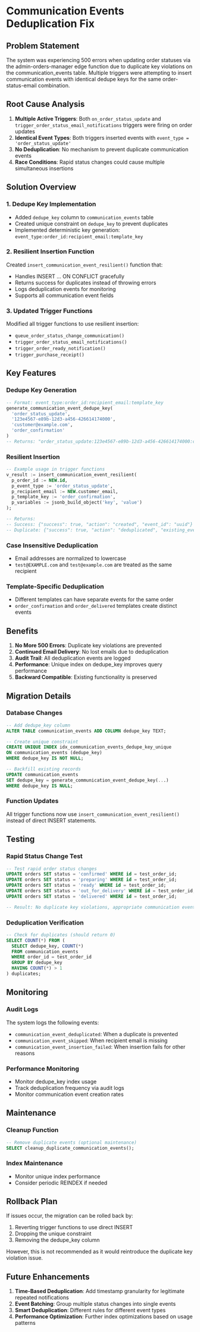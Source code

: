 # Communication Events Deduplication Fix

## Problem Statement

The system was experiencing 500 errors when updating order statuses via the admin-orders-manager edge function due to duplicate key violations on the communication_events table. Multiple triggers were attempting to insert communication events with identical dedupe keys for the same order-status-email combination.

## Root Cause Analysis

1. **Multiple Active Triggers**: Both `on_order_status_update` and `trigger_order_status_email_notifications` triggers were firing on order updates
2. **Identical Event Types**: Both triggers inserted events with `event_type = 'order_status_update'`
3. **No Deduplication**: No mechanism to prevent duplicate communication events
4. **Race Conditions**: Rapid status changes could cause multiple simultaneous insertions

## Solution Overview

### 1. Dedupe Key Implementation
- Added `dedupe_key` column to `communication_events` table
- Created unique constraint on `dedupe_key` to prevent duplicates
- Implemented deterministic key generation: `event_type:order_id:recipient_email:template_key`

### 2. Resilient Insertion Function
Created `insert_communication_event_resilient()` function that:
- Handles INSERT ... ON CONFLICT gracefully
- Returns success for duplicates instead of throwing errors
- Logs deduplication events for monitoring
- Supports all communication event fields

### 3. Updated Trigger Functions
Modified all trigger functions to use resilient insertion:
- `queue_order_status_change_communication()`
- `trigger_order_status_email_notifications()`
- `trigger_order_ready_notification()`
- `trigger_purchase_receipt()`

## Key Features

### Dedupe Key Generation
```sql
-- Format: event_type:order_id:recipient_email:template_key
generate_communication_event_dedupe_key(
  'order_status_update',
  '123e4567-e89b-12d3-a456-426614174000',
  'customer@example.com',
  'order_confirmation'
)
-- Returns: "order_status_update:123e4567-e89b-12d3-a456-426614174000:customer@example.com:order_confirmation"
```

### Resilient Insertion
```sql
-- Example usage in trigger functions
v_result := insert_communication_event_resilient(
  p_order_id := NEW.id,
  p_event_type := 'order_status_update',
  p_recipient_email := NEW.customer_email,
  p_template_key := 'order_confirmation',
  p_variables := jsonb_build_object('key', 'value')
);

-- Returns:
-- Success: {"success": true, "action": "created", "event_id": "uuid"}
-- Duplicate: {"success": true, "action": "deduplicated", "existing_event_id": "uuid"}
```

### Case Insensitive Deduplication
- Email addresses are normalized to lowercase
- `test@EXAMPLE.com` and `test@example.com` are treated as the same recipient

### Template-Specific Deduplication
- Different templates can have separate events for the same order
- `order_confirmation` and `order_delivered` templates create distinct events

## Benefits

1. **No More 500 Errors**: Duplicate key violations are prevented
2. **Continued Email Delivery**: No lost emails due to deduplication
3. **Audit Trail**: All deduplication events are logged
4. **Performance**: Unique index on dedupe_key improves query performance
5. **Backward Compatible**: Existing functionality is preserved

## Migration Details

### Database Changes
```sql
-- Add dedupe_key column
ALTER TABLE communication_events ADD COLUMN dedupe_key TEXT;

-- Create unique constraint
CREATE UNIQUE INDEX idx_communication_events_dedupe_key_unique 
ON communication_events (dedupe_key) 
WHERE dedupe_key IS NOT NULL;

-- Backfill existing records
UPDATE communication_events 
SET dedupe_key = generate_communication_event_dedupe_key(...)
WHERE dedupe_key IS NULL;
```

### Function Updates
All trigger functions now use `insert_communication_event_resilient()` instead of direct INSERT statements.

## Testing

### Rapid Status Change Test
```sql
-- Test rapid order status changes
UPDATE orders SET status = 'confirmed' WHERE id = test_order_id;
UPDATE orders SET status = 'preparing' WHERE id = test_order_id;
UPDATE orders SET status = 'ready' WHERE id = test_order_id;
UPDATE orders SET status = 'out_for_delivery' WHERE id = test_order_id;
UPDATE orders SET status = 'delivered' WHERE id = test_order_id;

-- Result: No duplicate key violations, appropriate communication events created
```

### Deduplication Verification
```sql
-- Check for duplicates (should return 0)
SELECT COUNT(*) FROM (
  SELECT dedupe_key, COUNT(*) 
  FROM communication_events 
  WHERE order_id = test_order_id 
  GROUP BY dedupe_key 
  HAVING COUNT(*) > 1
) duplicates;
```

## Monitoring

### Audit Logs
The system logs the following events:
- `communication_event_deduplicated`: When a duplicate is prevented
- `communication_event_skipped`: When recipient email is missing
- `communication_event_insertion_failed`: When insertion fails for other reasons

### Performance Monitoring
- Monitor dedupe_key index usage
- Track deduplication frequency via audit logs
- Monitor communication event creation rates

## Maintenance

### Cleanup Function
```sql
-- Remove duplicate events (optional maintenance)
SELECT cleanup_duplicate_communication_events();
```

### Index Maintenance
- Monitor unique index performance
- Consider periodic REINDEX if needed

## Rollback Plan

If issues occur, the migration can be rolled back by:
1. Reverting trigger functions to use direct INSERT
2. Dropping the unique constraint
3. Removing the dedupe_key column

However, this is not recommended as it would reintroduce the duplicate key violation issue.

## Future Enhancements

1. **Time-Based Deduplication**: Add timestamp granularity for legitimate repeated notifications
2. **Event Batching**: Group multiple status changes into single events
3. **Smart Deduplication**: Different rules for different event types
4. **Performance Optimization**: Further index optimizations based on usage patterns